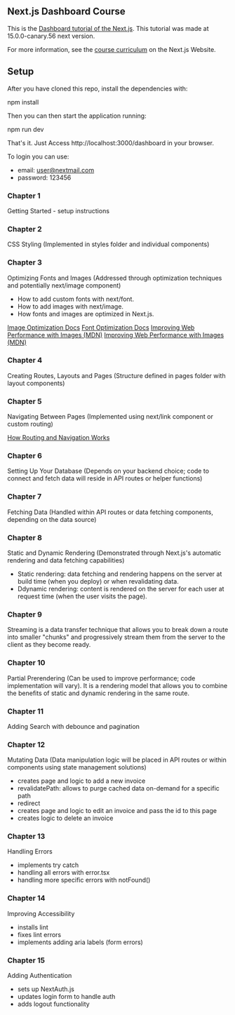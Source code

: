 ## Next.js Dashboard Course

This is the [Dashboard tutorial of the Next.js](https://nextjs.org/learn/dashboard-app).
This tutorial was made at 15.0.0-canary.56 next version.

For more information, see the [course curriculum](https://nextjs.org/learn) on the Next.js Website.

## Setup

After you have cloned this repo, install the dependencies with:

npm install

Then you can then start the application running:

npm run dev

That's it. Just Access http://localhost:3000/dashboard in your browser.

To login you can use:

- email: user@nextmail.com
- password: 123456

### Chapter 1

Getting Started - setup instructions

### Chapter 2

CSS Styling (Implemented in styles folder and individual components)

### Chapter 3

Optimizing Fonts and Images (Addressed through optimization techniques and potentially next/image component)

- How to add custom fonts with next/font.
- How to add images with next/image.
- How fonts and images are optimized in Next.js.

[Image Optimization Docs](https://nextjs.org/docs/app/building-your-application/optimizing/images)
[Font Optimization Docs](https://nextjs.org/docs/app/building-your-application/optimizing/fonts)
[Improving Web Performance with Images (MDN)](https://developer.mozilla.org/en-US/docs/Learn/Performance/Multimedia)
[Improving Web Performance with Images (MDN)](https://developer.mozilla.org/en-US/docs/Learn/Performance/Multimedia)

### Chapter 4

Creating Routes, Layouts and Pages (Structure defined in pages folder with layout components)

### Chapter 5

Navigating Between Pages (Implemented using next/link component or custom routing)

[How Routing and Navigation Works](https://nextjs.org/docs/app/building-your-application/routing/linking-and-navigating#how-routing-and-navigation-works)

### Chapter 6

Setting Up Your Database (Depends on your backend choice; code to connect and fetch data will reside in API routes or helper functions)

### Chapter 7

Fetching Data (Handled within API routes or data fetching components, depending on the data source)

### Chapter 8

Static and Dynamic Rendering (Demonstrated through Next.js's automatic rendering and data fetching capabilities)

- Static rendering: data fetching and rendering happens on the server at build time (when you deploy) or when revalidating data.
- Ddynamic rendering: content is rendered on the server for each user at request time (when the user visits the page).

### Chapter 9

Streaming is a data transfer technique that allows you to break down a route into smaller "chunks" and progressively stream them from the server to the client as they become ready.

### Chapter 10

Partial Prerendering (Can be used to improve performance; code implementation will vary). It is a rendering model that allows you to combine the benefits of static and dynamic rendering in the same route.

### Chapter 11

Adding Search with debounce and pagination

### Chapter 12

Mutating Data (Data manipulation logic will be placed in API routes or within components using state management solutions)

- creates page and logic to add a new invoice
- revalidatePath: allows to purge cached data on-demand for a specific path
- redirect
- creates page and logic to edit an invoice and pass the id to this page
- creates logic to delete an invoice

### Chapter 13

Handling Errors

- implements try catch
- handling all errors with error.tsx
- handling more specific errors with notFound()

### Chapter 14

Improving Accessibility

- installs lint
- fixes lint errors
- implements adding aria labels (form errors)

### Chapter 15

Adding Authentication

- sets up NextAuth.js
- updates login form to handle auth
- adds logout functionality
